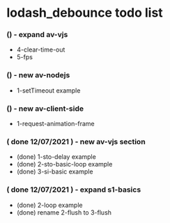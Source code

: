 # lodash\_debounce todo list

### () - expand av-vjs
* 4-clear-time-out
* 5-fps

### () - new av-nodejs
* 1-setTimeout example

### () - new av-client-side
* 1-request-animation-frame

### ( done 12/07/2021 ) - new av-vjs section
* (done) 1-sto-delay example
* (done) 2-sto-basic-loop example
* (done) 3-si-basic example

### ( done 12/07/2021 ) - expand s1-basics
* (done) 2-loop example
* (done) rename 2-flush to 3-flush
